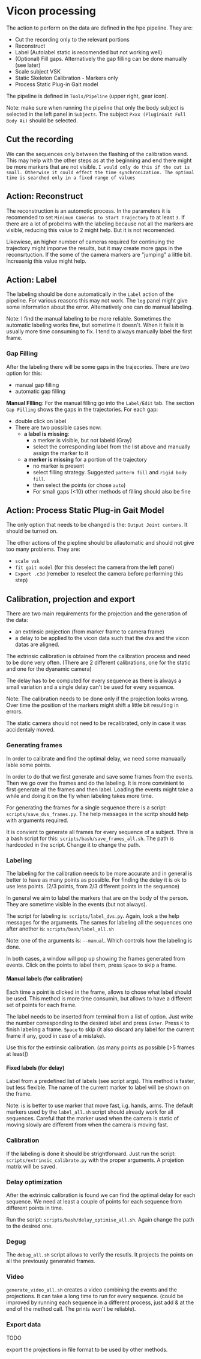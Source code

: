 # Vicon processing

The action to perform on the data are defined in the hpe pipeline. They are:

- Cut the recording only to the relevant portions
- Reconstruct
- Label (Autolabel static is recomended but not working well)
- (Optional) Fill gaps. Alternatively the gap filling can be done manually (see later)
- Scale subject VSK
- Static Skeleton Calibration - Markers only
- Process Static Plug-in Gait model

The pipeline is defined in `Tools/Pipeline` (upper right, gear icon). 

Note: make sure when running the pipeline that only the body subject is selected in the left panel in `Subjects`. The subject `Pxxx (PluginGait Full Body Ai)` should be selected.

## Cut the recording

We can the sequences only between the flashing of the calibration wand. This may help with the other steps as at the beginning and end there might be more markers that are not visible.
`I would only do this if the cut is small. Otherwise it could effect the time synchronization. The optimal time is searched only in a fixed range of values`

## Action: Reconstruct

The reconstruction is an automotic process. In the parameters it is recomended to set `Minimum Cameras to Start Trajectory` to at least `3`. If there are a lot of probelms with the labeling because not all the markers are visible, reducing this value to 2 might help. But it is not recomended.

Likewiese, an higher number of cameras required for continuing the trajectory might imporve the results, but it may create more gaps in the reconsrtuction. If the some of the camera markers are "jumping" a little bit. Increasnig this value might help.

## Action: Label

The labeling should be done automatically in the `Label` action of the pipeline. For various reasons this may not work. The `log` panel might give some information about the error. Alternatively one can do manual labeling.

Note: I find the manual labeling to be more reliable. Sometimes the automatic labeling works fine, but sometime it doesn't. When it fails it is usually more time consuming to fix. I tend to always manually label the first frame.

### Gap Filling

After the labeling there will be some gaps in the trajecories. There are two option for this:

- manual gap filling
- automatic gap filling

**Manual FIlling**: For the manual filling go into the `Label/Edit` tab. The section `Gap Filling` shows the gaps in the trajectories. 
For each gap:

- double click on label
- There are two possible cases now:
  - **a label is missing**:
    - a merker is visible, but not labeld (Gray)
    - select the corresponding label from the list above and manually assign the marker to it
  - **a merker is missing** for a portion of the trajectory
    - no marker is present
    - select filling strategy. Suggested `pattern fill` and `rigid body fill`.
    - then select the points (or chose `auto`)
    - For small gaps (<10) other methods of filling should also be fine

## Action: Process Static Plug-in Gait Model
The only option that needs to be changed is the: `Output Joint centers`. It should be turned on.

The other actions of the piepline should be allautomatic and should not give too many problems. They are:
  - `scale vsk`
  - `fit gait model` (for this deselect the camera from the left panel)
  - `Export .c3d` (remeber to reselect the camera before performing this step)

## Calibration, projection and export

There are two main requirements for the projection and the generation of the data:
  - an extrinsic projection (from marker frame to camera frame)
  - a delay to be applied to the vicon data such that the dvs and the vicon datas are aligned.

The extrinsic calibration is obtained from the calibration process and need to be done very often. (There are 2 different calibrations, one for the static and one for the dyanamic camera)

The delay has to be computed for every sequence as there is always a small variation and a single delay can't be used for every sequence.

Note: The calibration needs to be done only if the projection looks wrong. Over time the position of the markers might shift a little bit resulting in errors. 

The static camera should not need to be recalibrated, only in case it was accidentaly moved.

### Generating frames

In order to calibrate and find the optimal delay, we need some manuaally lable some points. 

In order to do that we first generate and save some frames from the events. Then we go over the frames and do the labeling. 
It is more convinient to first generate all the frames and then label. Loading the events might take a while and doing it on the fly when labeling takes more time. 

For generating the frames for a single sequence there is a script: `scripts/save_dvs_frames.py`. The help messages in the scritp should help with arguments required.

It is convient to generate all frames for every sequence of a subject. Thre is a bash script for this: `scripts/bash/save_frames_all.sh`. The path is hardcoded in the script. Change it to change the path.

### Labeling

The labeling for the calibration needs to be more accurate and in general is better to have as many points as possible. For finding the delay it is ok to use less points. (2/3 points, from 2/3 different points in the sequence)

In general we aim to label the markers that are on the body of the person. They are sometime visible in the events (but not always).

The script for labeling is: `scripts/label_dvs.py`. Again, look a the help messages for the arguments. The sames for labeling all the sequences one after another is: `scripts/bash/label_all.sh`

Note: one of the arguments is: `--manual`. Which controls how the labeling is done.

In both cases, a window will pop up showing the frames generated from events. Click on the points to label them, press `Space` to skip a frame.

#### Manual labels (for calibration)

Each time a point is clicked in the frame, allows to chose what label should be used. This method is more time consumin, but allows to have a different set of points for each frame.

The label needs to be inserted from terminal from a list of option. Just write the number corresponding to the desired label and press `Enter`. Press `K` to finish labeling a frame. `Space` to skip (it also discard any label for the current frame if any, good in case of a mistake).

Use this for the extrinsic calibration. (as many points as possible [>5 frames at least])

#### Fixed labels (for delay)

Label from a predefined list of labels (see script args). This method is faster, but less flexible. The name of the current marker to label will be shown on the frame.

Note: is is better to use marker that move fast, i.g. hands, arms.
The default markers used by the `label_all.sh` script should already work for all sequences. Careful that the marker used when the camera is static of moving slowly are different from when the camera is moving fast.

### Calibration

If the labeling is done it should be strightforward. Just run the script: `scripts/extrinsic_calibrate.py` with the proper arguments. A projetion matrix will be saved.

### Delay optimization

After the extrinsic calibration is found we can find the optimal delay for each sequence. We need at least a couple of points for each sequence from different points in time. 

Run the script: `scripts/bash/delay_optimise_all.sh`. Again change the path to the desired one.

### Degug

The `debug_all.sh` script allows to verify the resutls. It projects the points on all the previously generated frames.

### Video

`generate_video_all.sh` creates a video combining the events and the projections. It can take a long time to run for every sequence. (could be improved by running each sequence in a different process, just add & at the end of the method call. The prints won't be reliable).

### Export data

TODO

export the projections in file format to be used by other methods.